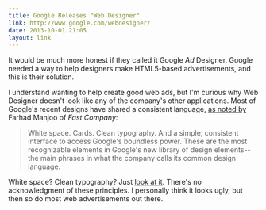 ```yaml
---
title: Google Releases "Web Designer"
link: http://www.google.com/webdesigner/
date: 2013-10-01 21:05
layout: link
---
```

It would be much more honest if they called it Google _Ad_ Designer. Google needed a way to help designers make HTML5-based advertisements, and this is their solution.

I understand wanting to help create good web ads, but I'm curious why Web Designer doesn't look like any of the company's other applications. Most of Google's recent designs have shared a consistent language, [as noted by](http://www.fastcodesign.com/3016268/google-the-redesign) Farhad Manjoo of _Fast Company_:

> White space. Cards. Clean typography. And a simple, consistent interface to access Google's boundless power. These are the most recognizable elements in Google's new library of design elements--the main phrases in what the company calls its common design language.

White space? Clean typography? Just [look at it](/public/cargo/google-web-designer.png). There's no acknowledgment of these principles. I personally think it looks ugly, but then so do most web advertisements out there.